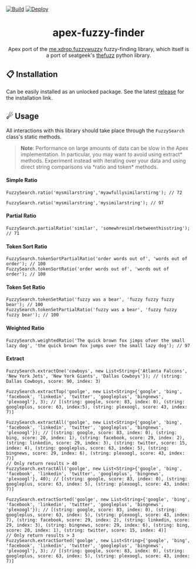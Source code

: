 [![Build](https://github.com/jonathanmorris180/apex-fuzzy-finder/actions/workflows/tests.yaml/badge.svg)](https://github.com/jonathanmorris180/apex-fuzzy-finder/actions/workflows/tests.yaml)
[![Deploy](https://raw.githubusercontent.com/afawcett/githubsfdeploy/master/deploy.png)](https://login.salesforce.com/packaging/installPackage.apexp?p0=04tak0000000ZVdAAM)

<p align="center">
  <h1 align="center">apex-fuzzy-finder</h2>
</p>

<div align="center">
    Apex port of the <a href="https://github.com/xdrop/fuzzywuzzy">me.xdrop.fuzzywuzzy</a> fuzzy-finding library, which itself is a port of seatgeek's <a href="https://github.com/seatgeek/thefuzz">thefuzz</a> python library.
</div>

## 📋 Installation

Can be easily installed as an unlocked package. See the latest [release](https://github.com/jonathanmorris180/apex-fuzzy-finder/releases) for the installation link.

## ☄ Usage

All interactions with this library should take place through the `FuzzySearch` class's static methods.

> **Note**: Performance on large amounts of data can be slow in the Apex implementation. In particular, you may want to avoid using extract\* methods. Experiment instead with iterating over your data and using direct string comparisons via \*ratio and token\* methods.

#### Simple Ratio

```apex
FuzzySearch.ratio('mysmilarstring','myawfullysimilarstirng'); // 72

FuzzySearch.ratio('mysmilarstring','mysimilarstring'); // 97
```

#### Partial Ratio

```apex
FuzzySearch.partialRatio('similar', 'somewhresimlrbetweenthisstring'); // 71
```

#### Token Sort Ratio

```apex
FuzzySearch.tokenSortPartialRatio('order words out of', 'words out of order'); // 100
FuzzySearch.tokenSortRatio('order words out of', 'words out of order'); // 100
```

#### Token Set Ratio

```apex
FuzzySearch.tokenSetRatio('fuzzy was a bear', 'fuzzy fuzzy fuzzy bear'); // 100
FuzzySearch.tokenSetPartialRatio('fuzzy was a bear', 'fuzzy fuzzy fuzzy bear'); // 100
```

#### Weighted Ratio

```apex
FuzzySearch.weightedRatio('The quick brown fox jimps ofver the small lazy dog', 'the quick brown fox jumps over the small lazy dog'); // 97
```

#### Extract

```apex
FuzzySearch.extractOne('cowboys', new List<String>{'Atlanta Falcons', 'New York Jets', 'New York Giants', 'Dallas Cowboys'}); // (string: Dallas Cowboys, score: 90, index: 3)
```

```apex
FuzzySearch.extractTop('goolge', new List<String>{'google', 'bing', 'facebook', 'linkedin', 'twitter', 'googleplus', 'bingnews', 'plexoogl'}, 3); // [(string: google, score: 83, index: 0), (string: googleplus, score: 63, index:5), (string: plexoogl, score: 43, index: 7)]
```

```apex
FuzzySearch.extractAll('goolge', new List<String>{'google', 'bing', 'facebook', 'linkedin', 'twitter', 'googleplus', 'bingnews', 'plexoogl'}); // [(string: google, score: 83, index: 0), (string: bing, score: 20, index: 1), (string: facebook, score: 29, index: 2), (string: linkedin, score: 29, index: 3), (string: twitter, score: 15, index: 4), (string: googleplus, score: 63, index: 5), (string: bingnews, score: 29, index: 6), (string: plexoogl, score: 43, index: 7)]
// Only return results > 40
FuzzySearch.extractAll('goolge', new List<String>{'google', 'bing', 'facebook', 'linkedin', 'twitter', 'googleplus', 'bingnews', 'plexoogl'}, 40); // [(string: google, score: 83, index: 0), (string: googleplus, score: 63, index: 5), (string: plexoogl, score: 43, index: 7)]
```

```apex
FuzzySearch.extractSorted('goolge', new List<String>{'google', 'bing', 'facebook', 'linkedin', 'twitter', 'googleplus', 'bingnews', 'plexoogl'}); // [(string: google, score: 83, index: 0), (string: googleplus, score: 63, index: 5), (string: plexoogl, score: 43, index: 7), (string: facebook, score: 29, index: 2), (string: linkedin, score: 29, index: 3), (string: bingnews, score: 29, index: 6), (string: bing, score: 20, index: 1), (string: twitter, score: 15, index: 4)]
// Only return results > 3
FuzzySearch.extractSorted('goolge', new List<String>{'google', 'bing', 'facebook', 'linkedin', 'twitter', 'googleplus', 'bingnews', 'plexoogl'}, 3); // [(string: google, score: 83, index: 0), (string: googleplus, score: 63, index: 5), (string: plexoogl, score: 43, index: 7)]
```
